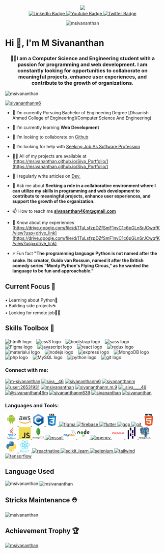 <div id="header" align="center">
  <img src="https://media.giphy.com/media/M9gbBd9nbDrOTu1Mqx/giphy.gif" width="100"/>
</div>
<div id="badges"align="center">
  <a href="www.linkedin.com/in/sivananthanm">
    <img src="https://img.shields.io/badge/LinkedIn-blue?style=for-the-badge&logo=linkedin&logoColor=white" alt="LinkedIn Badge"/>
  </a>
  <a href="https://www.instagram.com/_siva____46/?hl=en">
    <img src="https://img.shields.io/badge/Instagram-red?style=for-the-badge&logo=instagram&logoColor=white" alt="Youtube Badge"/>
  </a>
  <a href="https://x.com/SivananthanM6">
    <img src="https://img.shields.io/badge/Twitter-blue?style=for-the-badge&logo=x&logoColor=white" alt="Twitter Badge"/>
  </a>
</div>
<p align="center"> <img src="https://komarev.com/ghpvc/?username=msivananthan&label=Profile%20views&color=0e75b6&style=flat" alt="msivananthan" /> </p>

<h1>Hi 👋, I'm M Sivananthan</h1>
<h3 align="center">👨‍💻I am a Computer Science and Engineering student with a passion for programming and web development. I am constantly looking for opportunities to collaborate on meaningful projects, enhance user experiences, and contribute to the growth of organizations.</h3>

<p align="left"> <img src="https://komarev.com/ghpvc/?username=msivananthan&label=Profile%20views&color=0e75b6&style=flat" alt="msivananthan" /> </p>


<p align="left"> <a href="https://twitter.com/sivananthanm6" target="blank"><img src="https://img.shields.io/twitter/follow/sivananthanm6?logo=twitter&style=for-the-badge" alt="sivananthanm6" /></a> </p>

- 🔭 I’m currently Pursuing Bachelor of Engineering Degree [Dhaanish Ahmed College of Engineering](Computer Science And Engineering)

- 🌱 I’m currently learning **Web Development**

- 👯 I’m looking to collaborate on [Github](https://msivananthan.github.io/Siva_Portfolio/)

- 🤝 I’m looking for help with [Seeking Job As Software Profession](https://msivananthan.github.io/Siva_Portfolio/)

- 👨‍💻 All of my projects are available at [https://msivananthan.github.io/Siva_Portfolio/](https://msivananthan.github.io/Siva_Portfolio/)

- 📝 I regularly write articles on [Dev.](Dev.)

- 💬 Ask me about **Seeking a role in a collaborative environment where I can utilize my skills in programming and web development to contribute to meaningful projects, enhance user experiences, and support the growth of the organization.**

- 📫 How to reach me **sivananthan46m@gmail.com**

- 📄 Know about my experiences [https://drive.google.com/file/d/1TuLsfzpDZfSmF1nvC1c6pGLnSrJCwqfK/view?usp=drive_link](https://drive.google.com/file/d/1TuLsfzpDZfSmF1nvC1c6pGLnSrJCwqfK/view?usp=drive_link)

- ⚡ Fun fact **"The programming language Python is not named after the snake. Its creator, Guido van Rossum, named it after the British comedy series "Monty Python's Flying Circus," as he wanted the language to be fun and approachable."**


<h2 align="left">Current Focus 📖</h2>

###

<p align="left">• Learning about Python🐍<br>• Building side projects☕<br>• Looking for remote job👨‍💻</p>

###
<h2 align="left">Skills Toolbox 🔨</h2>

###

<div align="left">
  <img src="https://cdn.jsdelivr.net/gh/devicons/devicon/icons/html5/html5-original.svg" height="36" alt="html5 logo"  />
  <img width="8" />
  <img src="https://cdn.jsdelivr.net/gh/devicons/devicon/icons/css3/css3-original.svg" height="36" alt="css3 logo"  />
  <img width="8" />
  <img src="https://skillicons.dev/icons?i=bootstrap" height="36" alt="bootstrap logo"  />
  <img width="8" />
  <img src="https://skillicons.dev/icons?i=sass" height="36" alt="sass logo"  />
  <img width="8" />
  <img src="https://skillicons.dev/icons?i=figma" height="36" alt="Figma logo"  />
  <img width="8" />
  <img src="https://skillicons.dev/icons?i=js" height="36" alt="javascript logo"  />
  <img width="8" />
  <img src="https://skillicons.dev/icons?i=react" height="36" alt="react logo"  />
  <img width="8" />
  <img src="https://skillicons.dev/icons?i=redux" height="36" alt="redux logo"  />
  <img width="8" />
  <img src="https://skillicons.dev/icons?i=materialui" height="36" alt="materialui logo"  />
  <img width="8" />
  <img src="https://skillicons.dev/icons?i=nodejs" height="36" alt="nodejs logo"  />
  <img width="8" />
  <img src="https://skillicons.dev/icons?i=express" height="36" alt="express logo"  />
  <img width="8" />
  <img src="https://skillicons.dev/icons?i=mongodb" height="36" alt="MongoDB logo"  />
  <img width="8" />
  <img src="https://skillicons.dev/icons?i=php" height="36" alt="php logo"  />
  <img width="8" />
  <img src="https://skillicons.dev/icons?i=mysql" height="36" alt="MySQL logo"  />
  <img width="8" />
  <img src="https://skillicons.dev/icons?i=py" height="36" alt="python logo"  />
  <img width="8" />
  <img src="https://skillicons.dev/icons?i=git" height="36" alt="git logo"  />
</div>


<h3 align="left">Connect with me:</h3>
<p align="left">
<a href="https://codepen.io/m-sivananthan" target="blank"><img align="center" src="https://raw.githubusercontent.com/rahuldkjain/github-profile-readme-generator/master/src/images/icons/Social/codepen.svg" alt="m-sivananthan" height="30" width="40" /></a>
<a href="https://dev.to/siva__46" target="blank"><img align="center" src="https://raw.githubusercontent.com/rahuldkjain/github-profile-readme-generator/master/src/images/icons/Social/devto.svg" alt="siva__46" height="30" width="40" /></a>
<a href="https://twitter.com/sivananthanm6" target="blank"><img align="center" src="https://raw.githubusercontent.com/rahuldkjain/github-profile-readme-generator/master/src/images/icons/Social/twitter.svg" alt="sivananthanm6" height="30" width="40" /></a>
<a href="https://linkedin.com/in/sivananthanm" target="blank"><img align="center" src="https://raw.githubusercontent.com/rahuldkjain/github-profile-readme-generator/master/src/images/icons/Social/linked-in-alt.svg" alt="sivananthanm" height="30" width="40" /></a>
<a href="https://stackoverflow.com/users/user:26531931" target="blank"><img align="center" src="https://raw.githubusercontent.com/rahuldkjain/github-profile-readme-generator/master/src/images/icons/Social/stack-overflow.svg" alt="user:26531931" height="30" width="40" /></a>
<a href="https://kaggle.com/msivananthan" target="blank"><img align="center" src="https://raw.githubusercontent.com/rahuldkjain/github-profile-readme-generator/master/src/images/icons/Social/kaggle.svg" alt="msivananthan" height="30" width="40" /></a>
<a href="https://fb.com/sivananthanm.m.9" target="blank"><img align="center" src="https://raw.githubusercontent.com/rahuldkjain/github-profile-readme-generator/master/src/images/icons/Social/facebook.svg" alt="sivananthanm.m.9" height="30" width="40" /></a>
<a href="https://instagram.com/_siva____46" target="blank"><img align="center" src="https://raw.githubusercontent.com/rahuldkjain/github-profile-readme-generator/master/src/images/icons/Social/instagram.svg" alt="_siva____46" height="30" width="40" /></a>
<a href="https://medium.com/@sivananthan46m" target="blank"><img align="center" src="https://raw.githubusercontent.com/rahuldkjain/github-profile-readme-generator/master/src/images/icons/Social/medium.svg" alt="@sivananthan46m" height="30" width="40" /></a>
<a href="https://www.youtube.com/c/sivananthanm639" target="blank"><img align="center" src="https://raw.githubusercontent.com/rahuldkjain/github-profile-readme-generator/master/src/images/icons/Social/youtube.svg" alt="sivananthanm639" height="30" width="40" /></a>
<a href="https://www.hackerrank.com/sivananthan" target="blank"><img align="center" src="https://raw.githubusercontent.com/rahuldkjain/github-profile-readme-generator/master/src/images/icons/Social/hackerrank.svg" alt="sivananthan" height="30" width="40" /></a>
<a href="https://www.leetcode.com/sivananthan" target="blank"><img align="center" src="https://raw.githubusercontent.com/rahuldkjain/github-profile-readme-generator/master/src/images/icons/Social/leet-code.svg" alt="sivananthan" height="30" width="40" /></a>
</p>

<h3 align="left">Languages and Tools:</h3>
<p align="left"> <a href="https://developer.android.com" target="_blank" rel="noreferrer"> <img src="https://raw.githubusercontent.com/devicons/devicon/master/icons/android/android-original-wordmark.svg" alt="android" width="40" height="40"/> </a> <a href="https://aws.amazon.com" target="_blank" rel="noreferrer"> <img src="https://raw.githubusercontent.com/devicons/devicon/master/icons/amazonwebservices/amazonwebservices-original-wordmark.svg" alt="aws" width="40" height="40"/> </a> <a href="https://www.cprogramming.com/" target="_blank" rel="noreferrer"> <img src="https://raw.githubusercontent.com/devicons/devicon/master/icons/c/c-original.svg" alt="c" width="40" height="40"/> </a> <a href="https://www.w3schools.com/css/" target="_blank" rel="noreferrer"> <img src="https://raw.githubusercontent.com/devicons/devicon/master/icons/css3/css3-original-wordmark.svg" alt="css3" width="40" height="40"/> </a> <a href="https://www.figma.com/" target="_blank" rel="noreferrer"> <img src="https://www.vectorlogo.zone/logos/figma/figma-icon.svg" alt="figma" width="40" height="40"/> </a> <a href="https://firebase.google.com/" target="_blank" rel="noreferrer"> <img src="https://www.vectorlogo.zone/logos/firebase/firebase-icon.svg" alt="firebase" width="40" height="40"/> </a> <a href="https://flutter.dev" target="_blank" rel="noreferrer"> <img src="https://www.vectorlogo.zone/logos/flutterio/flutterio-icon.svg" alt="flutter" width="40" height="40"/> </a> <a href="https://cloud.google.com" target="_blank" rel="noreferrer"> <img src="https://www.vectorlogo.zone/logos/google_cloud/google_cloud-icon.svg" alt="gcp" width="40" height="40"/> </a> <a href="https://git-scm.com/" target="_blank" rel="noreferrer"> <img src="https://www.vectorlogo.zone/logos/git-scm/git-scm-icon.svg" alt="git" width="40" height="40"/> </a> <a href="https://www.w3.org/html/" target="_blank" rel="noreferrer"> <img src="https://raw.githubusercontent.com/devicons/devicon/master/icons/html5/html5-original-wordmark.svg" alt="html5" width="40" height="40"/> </a> <a href="https://www.java.com" target="_blank" rel="noreferrer"> <img src="https://raw.githubusercontent.com/devicons/devicon/master/icons/java/java-original.svg" alt="java" width="40" height="40"/> </a> <a href="https://developer.mozilla.org/en-US/docs/Web/JavaScript" target="_blank" rel="noreferrer"> <img src="https://raw.githubusercontent.com/devicons/devicon/master/icons/javascript/javascript-original.svg" alt="javascript" width="40" height="40"/> </a> <a href="https://www.mongodb.com/" target="_blank" rel="noreferrer"> <img src="https://raw.githubusercontent.com/devicons/devicon/master/icons/mongodb/mongodb-original-wordmark.svg" alt="mongodb" width="40" height="40"/> </a> <a href="https://www.microsoft.com/en-us/sql-server" target="_blank" rel="noreferrer"> <img src="https://www.svgrepo.com/show/303229/microsoft-sql-server-logo.svg" alt="mssql" width="40" height="40"/> </a> <a href="https://www.mysql.com/" target="_blank" rel="noreferrer"> <img src="https://raw.githubusercontent.com/devicons/devicon/master/icons/mysql/mysql-original-wordmark.svg" alt="mysql" width="40" height="40"/> </a> <a href="https://nodejs.org" target="_blank" rel="noreferrer"> <img src="https://raw.githubusercontent.com/devicons/devicon/master/icons/nodejs/nodejs-original-wordmark.svg" alt="nodejs" width="40" height="40"/> </a> <a href="https://opencv.org/" target="_blank" rel="noreferrer"> <img src="https://www.vectorlogo.zone/logos/opencv/opencv-icon.svg" alt="opencv" width="40" height="40"/> </a> <a href="https://www.oracle.com/" target="_blank" rel="noreferrer"> <img src="https://raw.githubusercontent.com/devicons/devicon/master/icons/oracle/oracle-original.svg" alt="oracle" width="40" height="40"/> </a> <a href="https://pandas.pydata.org/" target="_blank" rel="noreferrer"> <img src="https://raw.githubusercontent.com/devicons/devicon/2ae2a900d2f041da66e950e4d48052658d850630/icons/pandas/pandas-original.svg" alt="pandas" width="40" height="40"/> </a> <a href="https://www.postgresql.org" target="_blank" rel="noreferrer"> <img src="https://raw.githubusercontent.com/devicons/devicon/master/icons/postgresql/postgresql-original-wordmark.svg" alt="postgresql" width="40" height="40"/> </a> <a href="https://www.python.org" target="_blank" rel="noreferrer"> <img src="https://raw.githubusercontent.com/devicons/devicon/master/icons/python/python-original.svg" alt="python" width="40" height="40"/> </a> <a href="https://reactjs.org/" target="_blank" rel="noreferrer"> <img src="https://raw.githubusercontent.com/devicons/devicon/master/icons/react/react-original-wordmark.svg" alt="react" width="40" height="40"/> </a> <a href="https://reactnative.dev/" target="_blank" rel="noreferrer"> <img src="https://reactnative.dev/img/header_logo.svg" alt="reactnative" width="40" height="40"/> </a> <a href="https://scikit-learn.org/" target="_blank" rel="noreferrer"> <img src="https://upload.wikimedia.org/wikipedia/commons/0/05/Scikit_learn_logo_small.svg" alt="scikit_learn" width="40" height="40"/> </a> <a href="https://www.selenium.dev" target="_blank" rel="noreferrer"> <img src="https://raw.githubusercontent.com/detain/svg-logos/780f25886640cef088af994181646db2f6b1a3f8/svg/selenium-logo.svg" alt="selenium" width="40" height="40"/> </a> <a href="https://tailwindcss.com/" target="_blank" rel="noreferrer"> <img src="https://www.vectorlogo.zone/logos/tailwindcss/tailwindcss-icon.svg" alt="tailwind" width="40" height="40"/> </a> <a href="https://www.tensorflow.org" target="_blank" rel="noreferrer"> <img src="https://www.vectorlogo.zone/logos/tensorflow/tensorflow-icon.svg" alt="tensorflow" width="40" height="40"/> </a> </p>
<h2 align="left">Language Used</h2>
<p><img align="left" src="https://github-readme-stats.vercel.app/api/top-langs?username=msivananthan&show_icons=true&locale=en&layout=compact" alt="msivananthan" /></p>

<p>&nbsp;<img align="center" src="https://github-readme-stats.vercel.app/api?username=msivananthan&show_icons=true&locale=en" alt="msivananthan" /></p>
<h2 align="left">Stricks Maintenance ⛑ </h2>
<p><img align="center" src="https://github-readme-streak-stats.herokuapp.com/?user=msivananthan&" alt="msivananthan" /></p>
<h2 align="left">Achievement Trophy 🏆</h2>
<p align="left"> <a href="https://github.com/ryo-ma/github-profile-trophy"><img src="https://github-profile-trophy.vercel.app/?username=msivananthan" alt="msivananthan" /></a> </p>

